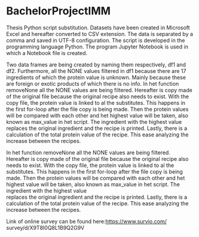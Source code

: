 # BachelorProjectIMM
Thesis Python script substitution.
Datasets have been created in Microsoft Excel and hereafter converted to CSV extension. The data is separated by a comma and saved in UTF-8 configuration. 
The script is developed in the programming language Python. The program Jupyter Notebook is used in which a Notebook file is created.

Two data frames are being created by naming them respectively, df1 and df2. Furthermore, all the NONE values filtered in df1 because there are 17 ingredients of which the protein value is unknown. Mainly because these are foreign or exotic products of which there is no info.
In het function removeNone all the NONE values are being filtered. Hereafter is copy made of the original file because the original recipe also needs to exist. With the copy file, the protein value is linked to al the substitutes. This happens in the first for-loop after the file copy is being made. Then the protein values will be compared with each other and het highest value will be taken, also known as max_value in het script. The ingredient with the highest value replaces the original ingredient and the recipe is printed. Lastly, there is a calculation of the total protein value of the recipe. This ease analyzing the increase between the recipes. 

In het function removeNone all the NONE values are being filtered. Hereafter is copy made of the original file because the original recipe also needs to exist. With the copy file, the protein value is linked to al the substitutes. This happens in the first for-loop after the file copy is being made. Then the protein values will be compared with each other and het highest value will be taken, also known as max_value in het script. The ingredient with the highest value                                    
replaces the original ingredient and the recipe is printed. Lastly, there is a calculation of the total protein value of the recipe. This ease analyzing the increase between the recipes. 

Link of online survey can be found here:https://www.survio.com/ survey/d/X9T8I0Q8L1B9Q2G9V
